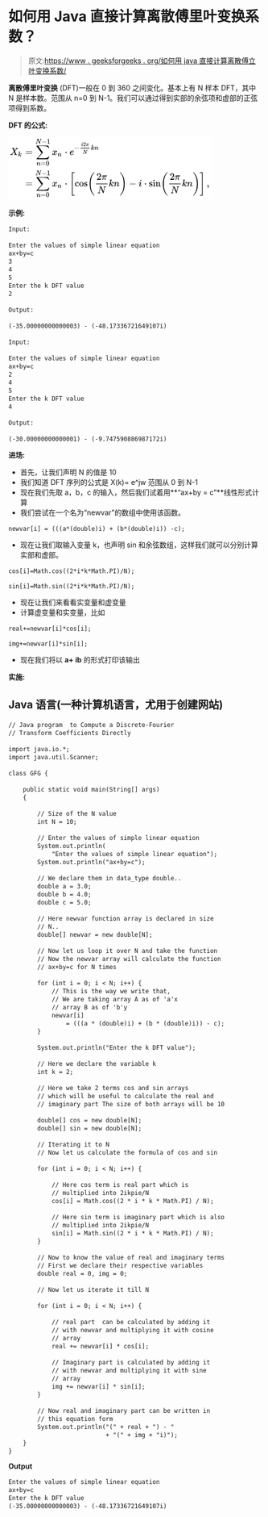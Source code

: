 # 如何用 Java 直接计算离散傅里叶变换系数？

> 原文:[https://www . geeksforgeeks . org/如何用 java 直接计算离散傅立叶变换系数/](https://www.geeksforgeeks.org/how-to-compute-a-discrete-fourier-transform-coefficients-directly-in-java/)

**离散傅里叶变换** (DFT)一般在 0 到 360 之间变化。基本上有 N 样本 DFT，其中 N 是样本数。范围从 n=0 到 N-1。我们可以通过得到实部的余弦项和虚部的正弦项得到系数。

**DFT 的公式:**

![](img/9405aad084ba6a0d5e79f477e69fe0bf.png)

**示例:**

```
Input:

Enter the values of simple linear equation
ax+by=c
3
4
5
Enter the k DFT value
2

Output:

(-35.00000000000003) - (-48.17336721649107i)

Input:

Enter the values of simple linear equation
ax+by=c
2
4
5
Enter the k DFT value
4

Output:

(-30.00000000000001) - (-9.747590886987172i)
```

**进场:**

*   首先，让我们声明 N 的值是 10
*   我们知道 DFT 序列的公式是 X(k)= e^jw 范围从 0 到 N-1
*   现在我们先取 a，b，c 的输入，然后我们试着用**“ax+by = c”**线性形式计算
*   我们尝试在一个名为“newvar”的数组中使用该函数。

```
newvar[i] = (((a*(double)i) + (b*(double)i)) -c);
```

*   现在让我们取输入变量 k，也声明 sin 和余弦数组，这样我们就可以分别计算实部和虚部。

```
cos[i]=Math.cos((2*i*k*Math.PI)/N);
```

```
sin[i]=Math.sin((2*i*k*Math.PI)/N);
```

*   现在让我们来看看实变量和虚变量
*   计算虚变量和实变量，比如

```
real+=newvar[i]*cos[i];
```

```
img+=newvar[i]*sin[i];
```

*   现在我们将以 **a+ ib** 的形式打印该输出

**实施:**

## Java 语言(一种计算机语言，尤用于创建网站)

```
// Java program  to Compute a Discrete-Fourier
// Transform Coefficients Directly

import java.io.*;
import java.util.Scanner;

class GFG {

    public static void main(String[] args)
    {

        // Size of the N value
        int N = 10;

        // Enter the values of simple linear equation
        System.out.println(
            "Enter the values of simple linear equation");
        System.out.println("ax+by=c");

        // We declare them in data_type double..
        double a = 3.0;
        double b = 4.0;
        double c = 5.0;

        // Here newvar function array is declared in size
        // N..
        double[] newvar = new double[N];

        // Now let us loop it over N and take the function
        // Now the newvar array will calculate the function
        // ax+by=c for N times

        for (int i = 0; i < N; i++) {
            // This is the way we write that,
            // We are taking array A as of 'a'x
            // array B as of 'b'y
            newvar[i]
                = (((a * (double)i) + (b * (double)i)) - c);
        }

        System.out.println("Enter the k DFT value");

        // Here we declare the variable k
        int k = 2;

        // Here we take 2 terms cos and sin arrays
        // which will be useful to calculate the real and
        // imaginary part The size of both arrays will be 10

        double[] cos = new double[N];
        double[] sin = new double[N];

        // Iterating it to N
        // Now let us calculate the formula of cos and sin

        for (int i = 0; i < N; i++) {

            // Here cos term is real part which is
            // multiplied into 2ikpie/N
            cos[i] = Math.cos((2 * i * k * Math.PI) / N);

            // Here sin term is imaginary part which is also
            // multiplied into 2ikpie/N
            sin[i] = Math.sin((2 * i * k * Math.PI) / N);
        }

        // Now to know the value of real and imaginary terms
        // First we declare their respective variables
        double real = 0, img = 0;

        // Now let us iterate it till N

        for (int i = 0; i < N; i++) {

            // real part  can be calculated by adding it
            // with newvar and multiplying it with cosine
            // array
            real += newvar[i] * cos[i];

            // Imaginary part is calculated by adding it
            // with newvar and multiplying it with sine
            // array
            img += newvar[i] * sin[i];
        }

        // Now real and imaginary part can be written in
        // this equation form
        System.out.println("(" + real + ") - "
                           + "(" + img + "i)");
    }
}
```

**Output**

```
Enter the values of simple linear equation
ax+by=c
Enter the k DFT value
(-35.00000000000003) - (-48.17336721649107i)
```